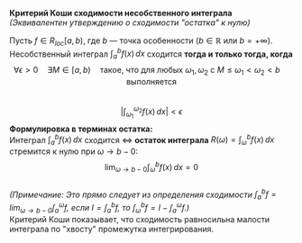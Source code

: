**Критерий Коши сходимости несобственного интеграла**  
*(Эквивалентен утверждению о сходимости "остатка" к нулю)*

Пусть $f \in R_{loc}[a, b)$, где $b$ — точка особенности ($b \in \mathbb{R}$ или $b = +\infty$).  
Несобственный интеграл $\int_a^b f(x) \, dx$ сходится **тогда и только тогда, когда**  
$$
\forall \epsilon > 0 \quad \exists M \in [a, b) \quad \text{такое, что для любых } \omega_1, \omega_2 \text{ с } M \le \omega_1 < \omega_2 < b \quad \text{выполняется}
$$  
$$
\left| \int_{\omega_1}^{\omega_2} f(x) \, dx \right| < \epsilon
$$
**Формулировка в терминах остатка:**  
Интеграл $\int_a^b f(x) \, dx$ сходится $\iff$ **остаток интеграла** $R(\omega) = \int_\omega^b f(x) \, dx$ стремится к нулю при $\omega \to b{-}0$:  
$$
\lim_{\omega \to b{-}0} \int_\omega^b f(x) \, dx = 0
$$  
*(Примечание: Это прямо следует из определения сходимости $\int_a^b f = \lim_{\omega \to b{-}0} \int_a^\omega f$, если $I = \int_a^b f$, то $\int_\omega^b f = I - \int_a^\omega f$.)*  
Критерий Коши показывает, что сходимость равносильна малости интеграла по "хвосту" промежутка интегрирования.

